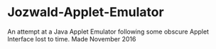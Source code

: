 # Jozwald-Applet-Emulator
An attempt at a Java Applet Emulator following some obscure Applet Interface lost to time. Made November 2016 
